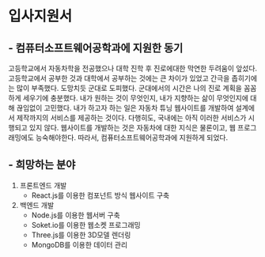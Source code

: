 # 입사지원서

## - 컴퓨터소프트웨어공학과에 지원한 동기
 고등학교에서 자동차학을 전공했으나 대학 진학 후 진로에대한 막연한 두려움이 앞섰다. 고등학교에서 공부한 것과 대학에서 공부하는 것에는 큰 차이가 있었고 간극을 좁히기에는 많이 부족했다. 도망치듯 군대로 도피했다. 군대에서의 시간은 나의 진로 계획을 꼼꼼하게 세우기에 충분했다. 내가 원하는 것이 무엇인지, 내가 지향하는 삶이 무엇인지에 대해 끊임없이 고민했다. 내가 하고자 하는 일은 자동차 튜닝 웹사이트를 개발하여 설계에서 제작까지의 서비스를 제공하는 것이다. 다행히도, 국내에는 아직 이러한 서비스가 시행되고 있지 않다. 웹사이트를 개발하는 것은 자동차에 대한 지식은 물론이고, 웹 프로그래밍에도 능숙해야한다. 따라서, 컴퓨터소프트웨어공학과에 지원하게 되었다.

## - 희망하는 분야

1. 프론트엔드 개발  
    - React.js를 이용한 컴포넌트 방식 웹사이트 구축
2. 백엔드 개발  
    - Node.js를 이용한 웹서버 구축
    - Soket.io를 이용한 웹소켓 프로그래밍
    - Three.js를 이용한 3D모델 렌더링
    - MongoDB를 이용한 데이터 관리
